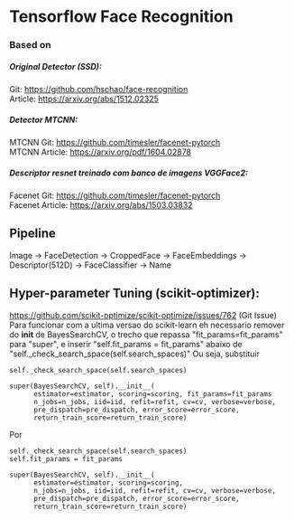 # Tensorflow Face Recognition

### Based on

##### Original Detector (SSD):
Git: https://github.com/hschao/face-recognition<br>
Article: https://arxiv.org/abs/1512.02325

##### Detector MTCNN:
MTCNN Git: https://github.com/timesler/facenet-pytorch<br>
MTCNN Article: https://arxiv.org/pdf/1604.02878

##### Descriptor resnet treinado com banco de imagens VGGFace2: 
Facenet Git: https://github.com/timesler/facenet-pytorch<br>
Facenet Article: https://arxiv.org/abs/1503.03832

## Pipeline
Image -> FaceDetection -> CroppedFace -> FaceEmbeddings -> Descriptor(512D) -> FaceClassifier -> Name

## Hyper-parameter Tuning (scikit-optimizer):
https://github.com/scikit-optimize/scikit-optimize/issues/762 (Git Issue)<br>
Para funcionar com a ultima versao do scikit-learn eh necessario remover do __init__ de BayesSearchCV, o trecho que repassa "fit_params=fit_params" para "super", e inserir "self.fit_params = fit_params" abaixo de "self._check_search_space(self.search_spaces)"
Ou seja, substituir

    self._check_search_space(self.search_spaces)
    
    super(BayesSearchCV, self).__init__(
          estimator=estimator, scoring=scoring, fit_params=fit_params
          n_jobs=n_jobs, iid=iid, refit=refit, cv=cv, verbose=verbose,
          pre_dispatch=pre_dispatch, error_score=error_score,
          return_train_score=return_train_score)

Por

    self._check_search_space(self.search_spaces)
    self.fit_params = fit_params
    
    super(BayesSearchCV, self).__init__(
          estimator=estimator, scoring=scoring,
          n_jobs=n_jobs, iid=iid, refit=refit, cv=cv, verbose=verbose,
          pre_dispatch=pre_dispatch, error_score=error_score,
          return_train_score=return_train_score)
